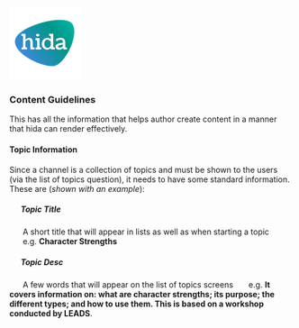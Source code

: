 [![hida](images/hida-128x128.png)](./)

### Content Guidelines
This has all the information that helps author create content in a manner that hida can render effectively.

#### Topic Information
Since a channel is a collection of topics and must be shown to the users (via the list of topics question), it needs to have some standard information. These are (*shown with an example*):

##### &nbsp;&nbsp;&nbsp;&nbsp;&nbsp;&nbsp;Topic Title 
&nbsp;&nbsp;&nbsp;&nbsp;&nbsp;&nbsp;A short title that will appear in lists as well as when starting a topic 
&nbsp;&nbsp;&nbsp;&nbsp;&nbsp;&nbsp;e.g. **Character Strengths**

##### &nbsp;&nbsp;&nbsp;&nbsp;&nbsp;&nbsp;Topic Desc 
&nbsp;&nbsp;&nbsp;&nbsp;&nbsp;&nbsp;A few words that will appear on the list of topics screens 
&nbsp;&nbsp;&nbsp;&nbsp;&nbsp;&nbsp;e.g. **It covers information on: what are character strengths; its purpose; the different types; and how to use them. This is based on a workshop conducted by LEADS**.

